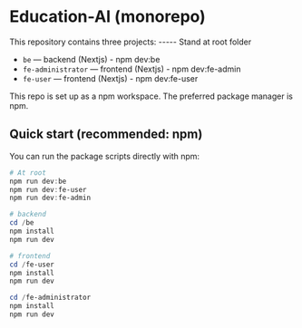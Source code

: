 # Education-AI (monorepo)

This repository contains three projects:
----- Stand at root folder
- `be` — backend (Nextjs) - npm dev:be
- `fe-administrator` — frontend (Nextjs) - npm dev:fe-admin
- `fe-user` — frontend (Nextjs) - npm dev:fe-user

This repo is set up as a npm workspace. The preferred package manager is npm.

## Quick start (recommended: npm)

You can run the package scripts directly with npm:

```powershell
# At root
npm run dev:be
npm run dev:fe-user
npm run dev:fe-admin
```

```powershell
# backend
cd /be
npm install
npm run dev
```

```powershell
# frontend
cd /fe-user
npm install
npm run dev

cd /fe-administrator
npm install
npm run dev
```